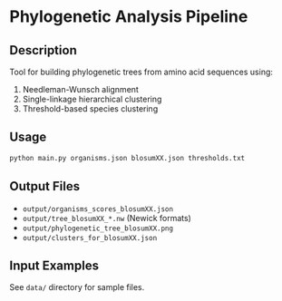 # Phylogenetic Analysis Pipeline

## Description
Tool for building phylogenetic trees from amino acid sequences using:
1. Needleman-Wunsch alignment
2. Single-linkage hierarchical clustering
3. Threshold-based species clustering

## Usage
```bash
python main.py organisms.json blosumXX.json thresholds.txt
```

## Output Files
- `output/organisms_scores_blosumXX.json`
- `output/tree_blosumXX_*.nw` (Newick formats)
- `output/phylogenetic_tree_blosumXX.png`
- `output/clusters_for_blosumXX.json`

## Input Examples
See `data/` directory for sample files.